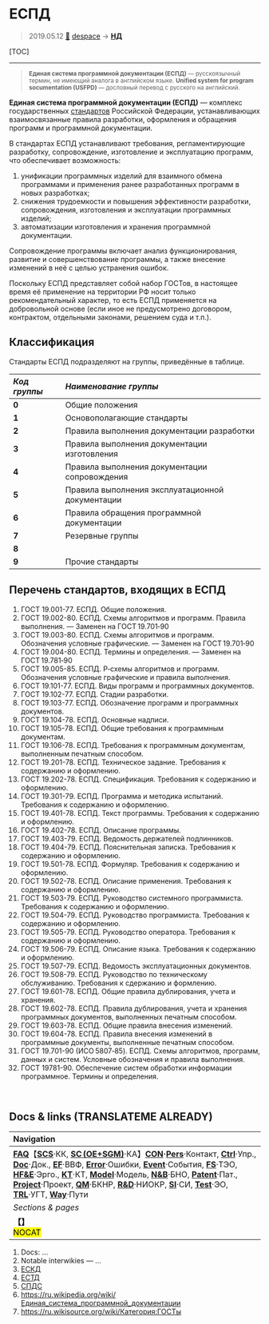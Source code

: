 # ЕСПД
> 2019.05.12 [🚀](../index/index.md) [despace](index.md) → **[НД](doc.md#НД)**

[TOC]

---

> <small>**Единая система программной документации (ЕСПД)** — русскоязычный термин, не имеющий аналога в английском языке. **Unified system for program socumentation (USFPD)** — дословный перевод с русского на английский.</small>

**Единая система программной документации (ЕСПД)** — комплекс государственных [стандартов](doc.md) Российской Федерации, устанавливающих взаимосвязанные правила разработки, оформления и обращения программ и программной документации.

В стандартах ЕСПД устанавливают требования, регламентирующие разработку, сопровождение, изготовление и эксплуатацию программ, что обеспечивает возможность:

   1. унификации программных изделий для взаимного обмена программами и применения ранее разработанных программ в новых разработках;
   1. снижения трудоемкости и повышения эффективности разработки, сопровождения, изготовления и эксплуатации программных изделий;
   1. автоматизации изготовления и хранения программной документации.

Сопровождение программы включает анализ функционирования, развитие и совершенствование программы, а также внесение изменений в неё с целью устранения ошибок.

Поскольку ЕСПД представляет собой набор ГОСТов, в настоящее время её применение на территории РФ носит только рекомендательный характер, то есть ЕСПД применяется на добровольной основе (если иное не предусмотрено договором, контрактом, отдельными законами, решением суда и т.п.).



## Классификация
Стандарты ЕСПД подразделяют на группы, приведённые в таблице.

|*Код группы*|*Наименование группы*|
|:--|:--|
|**0**|Общие положения|
|**1**|Основополагающие стандарты|
|**2**|Правила выполнения документации разработки|
|**3**|Правила выполнения документации изготовления|
|**4**|Правила выполнения документации сопровождения|
|**5**|Правила выполнения эксплуатационной документации|
|**6**|Правила обращения программной документации|
|**7**|Резервные группы|
|**8**| |
|**9**|Прочие стандарты|



## Перечень стандартов, входящих в ЕСПД
   1. ГОСТ 19.001-77. ЕСПД. Общие положения.
   1. ГОСТ 19.002-80. ЕСПД. Схемы алгоритмов и программ. Правила выполнения. — Заменен на ГОСТ 19.701‑90
   1. ГОСТ 19.003-80. ЕСПД. Схемы алгоритмов и программ. Обозначения условные графические. — Заменен на ГОСТ 19.701‑90
   1. ГОСТ 19.004-80. ЕСПД. Термины и определения. — Заменен на ГОСТ 19.781‑90
   1. ГОСТ 19.005-85. ЕСПД. Р‑схемы алгоритмов и программ. Обозначения условные графические и правила выполнения.
   1. ГОСТ 19.101-77. ЕСПД. Виды программ и программных документов.
   1. ГОСТ 19.102-77. ЕСПД. Стадии разработки.
   1. ГОСТ 19.103-77. ЕСПД. Обозначение программ и программных документов.
   1. ГОСТ 19.104-78. ЕСПД. Основные надписи.
   1. ГОСТ 19.105-78. ЕСПД. Общие требования к программным документам.
   1. ГОСТ 19.106-78. ЕСПД. Требования к программным документам, выполненным печатным способом.
   1. ГОСТ 19.201-78. ЕСПД. Техническое задание. Требования к содержанию и оформлению.
   1. ГОСТ 19.202-78. ЕСПД. Спецификация. Требования к содержанию и оформлению.
   1. ГОСТ 19.301-79. ЕСПД. Программа и методика испытаний. Требования к содержанию и оформлению.
   1. ГОСТ 19.401-78. ЕСПД. Текст программы. Требования к содержанию и оформлению.
   1. ГОСТ 19.402-78. ЕСПД. Описание программы.
   1. ГОСТ 19.403-79. ЕСПД. Ведомость держателей подлинников.
   1. ГОСТ 19.404-79. ЕСПД. Пояснительная записка. Требования к содержанию и оформлению.
   1. ГОСТ 19.501-78. ЕСПД. Формуляр. Требования к содержанию и оформлению.
   1. ГОСТ 19.502-78. ЕСПД. Описание применения. Требования к содержанию и оформлению.
   1. ГОСТ 19.503-79. ЕСПД. Руководство системного программиста. Требования к содержанию и оформлению.
   1. ГОСТ 19.504-79. ЕСПД. Руководство программиста. Требования к содержанию и оформлению.
   1. ГОСТ 19.505-79. ЕСПД. Руководство оператора. Требования к содержанию и оформлению.
   1. ГОСТ 19.506-79. ЕСПД. Описание языка. Требования к содержанию и оформлению.
   1. ГОСТ 19.507-79. ЕСПД. Ведомость эксплуатационных документов.
   1. ГОСТ 19.508-79. ЕСПД. Руководство по техническому обслуживанию. Требования к сдержанию и формлению.
   1. ГОСТ 19.601-78. ЕСПД. Общие правила дублирования, учета и хранения.
   1. ГОСТ 19.602-78. ЕСПД. Правила дублирования, учета и хранения программных документов, выполненных печатным способом.
   1. ГОСТ 19.603-78. ЕСПД. Общие правила внесения изменений.
   1. ГОСТ 19.604-78. ЕСПД. Правила внесения изменений в программные документы, выполненные печатным способом.
   1. ГОСТ 19.701-90 (ИСО 5807‑85). ЕСПД. Схемы алгоритмов, программ, данных и систем. Условные обозначения и правила выполнения.
   1. ГОСТ 19781-90. Обеспечение систем обработки информации программное. Термины и определения.



<p style="page-break-after:always"> </p>

## Docs & links (TRANSLATEME ALREADY)
|Navigation|
|:--|
|**[FAQ](faq.md)**【**[SCS](scs.md)**·КК, **[SC (OE+SGM)](sc.md)**·КА】**[CON](contact.md)·[Pers](person.md)**·Контакт, **[Ctrl](control.md)**·Упр., **[Doc](doc.md)**·Док., **[EF](ef.md)**·ВВФ, **[Error](error.md)**·Ошибки, **[Event](event.md)**·События, **[FS](fs.md)**·ТЭО, **[HF&E](hfe.md)**·Эрго., **[KT](kt.md)**·КТ, **[Model](model.md)**·Модель, **[N&B](nnb.md)**·БНО, **[Patent](патент.md)**·Пат., **[Project](project.md)**·Проект, **[QM](qm.md)**·БКНР, **[R&D](rnd.md)**·НИОКР, **[SI](si.md)**·СИ, **[Test](test.md)**·ЭО, **[TRL](trl.md)**·УГТ, **[Way](way.md)**·Пути|
|*Sections & pages*|
|**【[](.md)】**<br> <mark>NOCAT</mark>|

   1. Docs: …
   1. Notable interwikies — …
   1. [ЕСКД](eskd.md)
   1. [ЕСТД](estd.md)
   1. [СПДС](sddfc.md)</small>
   1. <https://ru.wikipedia.org/wiki/Единая_система_программной_документации>
   1. <https://ru.wikisource.org/wiki/Категория:ГОСТы>
